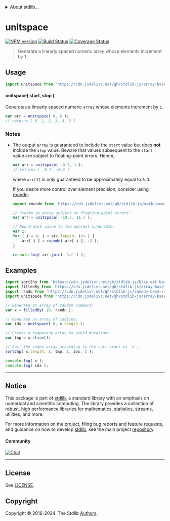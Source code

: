 <!--

@license Apache-2.0

Copyright (c) 2022 The Stdlib Authors.

Licensed under the Apache License, Version 2.0 (the "License");
you may not use this file except in compliance with the License.
You may obtain a copy of the License at

   http://www.apache.org/licenses/LICENSE-2.0

Unless required by applicable law or agreed to in writing, software
distributed under the License is distributed on an "AS IS" BASIS,
WITHOUT WARRANTIES OR CONDITIONS OF ANY KIND, either express or implied.
See the License for the specific language governing permissions and
limitations under the License.

-->


<details>
  <summary>
    About stdlib...
  </summary>
  <p>We believe in a future in which the web is a preferred environment for numerical computation. To help realize this future, we've built stdlib. stdlib is a standard library, with an emphasis on numerical and scientific computation, written in JavaScript (and C) for execution in browsers and in Node.js.</p>
  <p>The library is fully decomposable, being architected in such a way that you can swap out and mix and match APIs and functionality to cater to your exact preferences and use cases.</p>
  <p>When you use stdlib, you can be absolutely certain that you are using the most thorough, rigorous, well-written, studied, documented, tested, measured, and high-quality code out there.</p>
  <p>To join us in bringing numerical computing to the web, get started by checking us out on <a href="https://github.com/stdlib-js/stdlib">GitHub</a>, and please consider <a href="https://opencollective.com/stdlib">financially supporting stdlib</a>. We greatly appreciate your continued support!</p>
</details>

# unitspace

[![NPM version][npm-image]][npm-url] [![Build Status][test-image]][test-url] [![Coverage Status][coverage-image]][coverage-url] <!-- [![dependencies][dependencies-image]][dependencies-url] -->

> Generate a linearly spaced numeric array whose elements increment by 1.



<section class="usage">

## Usage

```javascript
import unitspace from 'https://cdn.jsdelivr.net/gh/stdlib-js/array-base-unitspace@deno/mod.js';
```

#### unitspace( start, stop )

Generates a linearly spaced numeric `array` whose elements increment by `1`.

```javascript
var arr = unitspace( 0, 6 );
// returns [ 0, 1, 2, 3, 4, 5 ]
```

</section>

<!-- /.usage -->

<section class="notes">

### Notes

-   The output `array` is guaranteed to include the `start` value but does **not** include the `stop` value. Beware that values subsequent to the `start` value are subject to floating-point errors. Hence,

    ```javascript
    var arr = unitspace( -0.7, 1 );
    // returns [ -0.7, ~0.3 ]
    ```

    where `arr[1]` is only guaranteed to be approximately equal to `0.3`.

    If you desire more control over element precision, consider using [roundn][@stdlib/math/base/special/roundn]:

    ```javascript
    import roundn from 'https://cdn.jsdelivr.net/gh/stdlib-js/math-base-special-roundn@deno/mod.js';

    // Create an array subject to floating-point errors:
    var arr = unitspace( -10.7, 11.7 );

    // Round each value to the nearest hundredth:
    var i;
    for ( i = 0; i < arr.length; i++ ) {
        arr[ i ] = roundn( arr[ i ], -2 );
    }

    console.log( arr.join( '\n' ) );
    ```

</section>

<!-- /.notes -->

<section class="examples">

## Examples

<!-- eslint no-undef: "error" -->

```javascript
import sort2hp from 'https://cdn.jsdelivr.net/gh/stdlib-js/blas-ext-base-gsort2hp@deno/mod.js';
import filledBy from 'https://cdn.jsdelivr.net/gh/stdlib-js/array-base-filled-by@deno/mod.js';
import randu from 'https://cdn.jsdelivr.net/gh/stdlib-js/random-base-randu@deno/mod.js';
import unitspace from 'https://cdn.jsdelivr.net/gh/stdlib-js/array-base-unitspace@deno/mod.js';

// Generate an array of random numbers:
var x = filledBy( 10, randu );

// Generate an array of indices:
var idx = unitspace( 0, x.length );

// Create a temporary array to avoid mutation:
var tmp = x.slice();

// Sort the index array according to the sort order of `x`:
sort2hp( x.length, 1, tmp, 1, idx, 1 );

console.log( x );
console.log( idx );
```

</section>

<!-- /.examples -->

<!-- Section for related `stdlib` packages. Do not manually edit this section, as it is automatically populated. -->

<section class="related">

</section>

<!-- /.related -->

<!-- Section for all links. Make sure to keep an empty line after the `section` element and another before the `/section` close. -->


<section class="main-repo" >

* * *

## Notice

This package is part of [stdlib][stdlib], a standard library with an emphasis on numerical and scientific computing. The library provides a collection of robust, high performance libraries for mathematics, statistics, streams, utilities, and more.

For more information on the project, filing bug reports and feature requests, and guidance on how to develop [stdlib][stdlib], see the main project [repository][stdlib].

#### Community

[![Chat][chat-image]][chat-url]

---

## License

See [LICENSE][stdlib-license].


## Copyright

Copyright &copy; 2016-2024. The Stdlib [Authors][stdlib-authors].

</section>

<!-- /.stdlib -->

<!-- Section for all links. Make sure to keep an empty line after the `section` element and another before the `/section` close. -->

<section class="links">

[npm-image]: http://img.shields.io/npm/v/@stdlib/array-base-unitspace.svg
[npm-url]: https://npmjs.org/package/@stdlib/array-base-unitspace

[test-image]: https://github.com/stdlib-js/array-base-unitspace/actions/workflows/test.yml/badge.svg?branch=main
[test-url]: https://github.com/stdlib-js/array-base-unitspace/actions/workflows/test.yml?query=branch:main

[coverage-image]: https://img.shields.io/codecov/c/github/stdlib-js/array-base-unitspace/main.svg
[coverage-url]: https://codecov.io/github/stdlib-js/array-base-unitspace?branch=main

<!--

[dependencies-image]: https://img.shields.io/david/stdlib-js/array-base-unitspace.svg
[dependencies-url]: https://david-dm.org/stdlib-js/array-base-unitspace/main

-->

[chat-image]: https://img.shields.io/gitter/room/stdlib-js/stdlib.svg
[chat-url]: https://app.gitter.im/#/room/#stdlib-js_stdlib:gitter.im

[stdlib]: https://github.com/stdlib-js/stdlib

[stdlib-authors]: https://github.com/stdlib-js/stdlib/graphs/contributors

[umd]: https://github.com/umdjs/umd
[es-module]: https://developer.mozilla.org/en-US/docs/Web/JavaScript/Guide/Modules

[deno-url]: https://github.com/stdlib-js/array-base-unitspace/tree/deno
[umd-url]: https://github.com/stdlib-js/array-base-unitspace/tree/umd
[esm-url]: https://github.com/stdlib-js/array-base-unitspace/tree/esm
[branches-url]: https://github.com/stdlib-js/array-base-unitspace/blob/main/branches.md

[stdlib-license]: https://raw.githubusercontent.com/stdlib-js/array-base-unitspace/main/LICENSE

[@stdlib/math/base/special/roundn]: https://github.com/stdlib-js/math-base-special-roundn/tree/deno

</section>

<!-- /.links -->
